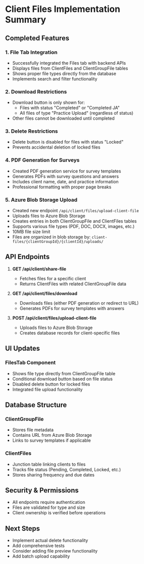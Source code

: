 # Client Files Implementation Summary

## Completed Features

### 1. File Tab Integration
- Successfully integrated the Files tab with backend APIs
- Displays files from ClientFiles and ClientGroupFile tables
- Shows proper file types directly from the database
- Implements search and filter functionality

### 2. Download Restrictions
- Download button is only shown for:
  - Files with status "Completed" or "Completed JA"
  - All files of type "Practice Upload" (regardless of status)
- Other files cannot be downloaded until completed

### 3. Delete Restrictions
- Delete button is disabled for files with status "Locked"
- Prevents accidental deletion of locked files

### 4. PDF Generation for Surveys
- Created PDF generation service for survey templates
- Generates PDFs with survey questions and answers
- Includes client name, date, and practice information
- Professional formatting with proper page breaks

### 5. Azure Blob Storage Upload
- Created new endpoint `/api/client/files/upload-client-file`
- Uploads files to Azure Blob Storage
- Creates entries in both ClientGroupFile and ClientFiles tables
- Supports various file types (PDF, DOC, DOCX, images, etc.)
- 10MB file size limit
- Files are organized in blob storage by: `client-files/{clientGroupId}/{clientId}/uploads/`

## API Endpoints

1. **GET /api/client/share-file**
   - Fetches files for a specific client
   - Returns ClientFiles with related ClientGroupFile data

2. **GET /api/client/files/download**
   - Downloads files (either PDF generation or redirect to URL)
   - Generates PDFs for survey templates with answers

3. **POST /api/client/files/upload-client-file**
   - Uploads files to Azure Blob Storage
   - Creates database records for client-specific files

## UI Updates

### FilesTab Component
- Shows file type directly from ClientGroupFile table
- Conditional download button based on file status
- Disabled delete button for locked files
- Integrated file upload functionality

## Database Structure

### ClientGroupFile
- Stores file metadata
- Contains URL from Azure Blob Storage
- Links to survey templates if applicable

### ClientFiles
- Junction table linking clients to files
- Tracks file status (Pending, Completed, Locked, etc.)
- Stores sharing frequency and due dates

## Security & Permissions
- All endpoints require authentication
- Files are validated for type and size
- Client ownership is verified before operations

## Next Steps
- Implement actual delete functionality
- Add comprehensive tests
- Consider adding file preview functionality
- Add batch upload capability